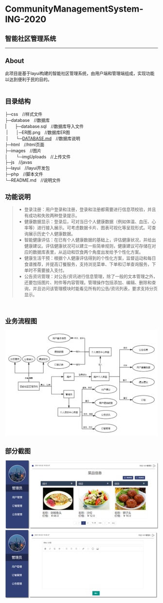 # **CommunityManagementSystem-ING-2020**
## **智能社区管理系统**
---
## About
此项目是基于layui构建的智能社区管理系统，由用户端和管理端组成，实现功能以达到便利于民的目的。<br>
<br>
## 目录结构<br>
├─css&emsp;//样式文件  
├─database&emsp;//数据库  
|&emsp;&emsp;├─database.sql&emsp;//数据库导入文件<br>
&nbsp;|&emsp;&emsp;│─ER图.png&emsp;//数据库ER图 <br>
&nbsp;|&emsp;&emsp;└─[DATABASE.md](database/DATABASE.md)&emsp;//数据库说明 <br>
├─html&emsp;//html页面<br> 
├─images&emsp;//图片<br>
│&emsp;&emsp;└─imgUploads&emsp;//上传文件<br>
├─js&emsp;//javas<br>
├─layui&emsp;//layui开发包<br>
├─php&emsp;//脚本文件<br>
└─README.md&emsp;//说明文件<br>

## 功能说明
>* 登录注册：用户登录和注册，登录和注册都需要进行信息项校验，并且有成功和失败两种登录提示。  
>* 健康数据显示：登录后，可对当日个人健康数据（例如体温、血压、心率等）进行接入展示。可考虑数据卡片、图表可视化等呈现形式。可查询展示历史个人健康数据。
>* 智能健康评估：在已有个人健康数据的基础上，评估健康状况，并给出健康建议。评估健康状况可以建立一些简单规则，健康建议可存储在对应的数据库表里，从运动和饮食两个角度出发给予个性化方案。
>* 健康生活干预：根据个人健康评估得到的个性化方案，监督运动和每日食谱推荐，并提高订餐服务，支持浏览菜单、下单和订单查询服务，下单时不需要接入支付。
>* 公告资讯管理：对公告/资讯进行信息管理，除了一般的文本管理之外，还要包括图片、附件等内容管理。管理操作包括添加、编辑、删除和查询，并且访问该管理模块时能看见所有的公告/资讯列表，要求支持分页显示。
<br>

## 业务流程图
![业务流程图](images/业务流程图.png)

## 部分截图
![screenshot1](images/screenshot1.png)
<br>
![screenshot2](images/screenshot2.png)
  
